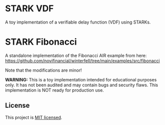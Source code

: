 # STARK VDF
A toy implementation of a verifiable delay function (VDF) using STARKs.

# STARK Fibonacci

A standalone implementation of the Fibonacci AIR example from here: https://github.com/novifinancial/winterfell/tree/main/examples/src/fibonacci

Note that the modifications are minor!

**WARNING:** This is a toy implementation intended for educational purposes only. It has not been audited and may contain bugs and security flaws. This implementation is NOT ready for production use.

License
-------

This project is [MIT licensed](./LICENSE).